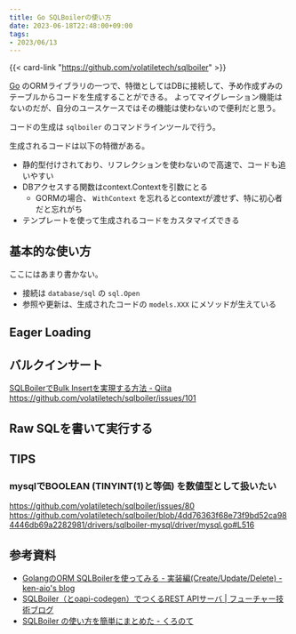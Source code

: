 ```yaml
---
title: Go SQLBoilerの使い方
date: 2023-06-18T22:48:00+09:00
tags:
- 2023/06/13
---
```


{{< card-link "https://github.com/volatiletech/sqlboiler" >}}

[Go](note/Go.md) のORMライブラリの一つで、特徴としてはDBに接続して、予め作成ずみのテーブルからコードを生成することができる。
よってマイグレーション機能はないのだが、自分のユースケースではその機能は使わないので便利だと思う。

コードの生成は `sqlboiler` のコマンドラインツールで行う。

生成されるコードは以下の特徴がある。

* 静的型付けされており、リフレクションを使わないので高速で、コードも追いやすい
* DBアクセスする関数はcontext.Contextを引数にとる
  * GORMの場合、 `WithContext` を忘れるとcontextが渡せず、特に初心者だと忘れがち
* テンプレートを使って生成されるコードをカスタマイズできる

## 基本的な使い方

ここにはあまり書かない。

* 接続は `database/sql` の `sql.Open`
* 参照や更新は、生成されたコードの `models.XXX` にメソッドが生えている

## Eager Loading

## バルクインサート

[SQLBoilerでBulk Insertを実現する方法 - Qiita](https://qiita.com/touyu/items/4b25fbf12804f12778b7)
https://github.com/volatiletech/sqlboiler/issues/101

## Raw SQLを書いて実行する

## TIPS

### mysqlでBOOLEAN (TINYINT(1)と等価) を数値型として扱いたい

https://github.com/volatiletech/sqlboiler/issues/80
https://github.com/volatiletech/sqlboiler/blob/4dd76363f68e73f9bd52ca984446db69a2282981/drivers/sqlboiler-mysql/driver/mysql.go#L516

## 参考資料

* [GolangのORM SQLBoilerを使ってみる - 実装編(Create/Update/Delete) - ken-aio's blog](https://ken-aio.github.io/post/2019/03/25/golang-sqlboiler-cud/)
* [SQLBoiler（とoapi-codegen）でつくるREST APIサーバ | フューチャー技術ブログ](https://future-architect.github.io/articles/20210730a/)
* [SQLBoiler の使い方を簡単にまとめた - くろのて](https://note.crohaco.net/2020/golang-sqlboiler/)
